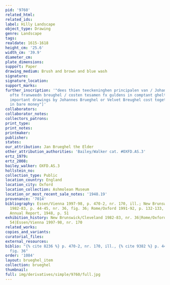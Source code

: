 ```yaml
---
pid: '9760'
related_html: 
related_ids: 
label: Hilly Landscape
object_type: Drawing
genre: Landscape
tags: 
realdate: 1615-1618
height_cm: '25.6'
width_cm: '39.9'
diameter_cm: 
plate_dimensions: 
support: Paper
drawing_medium: Brush and brown and blue wash
signature: 
signature_location: 
support_marks: 
further_inscription: '"dees thien teeckeninghen principalen van / Johannes brueghel
  ofte franweedn breughel / costen tesamen fx guldens in comptant ghelt" ["these ten
  important drawings by Johannes Brueghel or Velvet Breughel cost together ten guilders
  in bare money"]'
collaborators: 
collaborator_notes: 
collectors_patrons: 
print_type: 
print_notes: 
printmaker: 
publisher: 
states: 
our_attribution: Jan Brueghel the Elder
other_attribution_authorities: 'Bailey/Walker cat. #OXFD.AS.3'
ertz_1979: 
ertz_2008: 
bailey_walker: OXFD.AS.3
hollstein_no: 
collection_type: Public
location_country: England
location_city: Oxford
location_collection: Ashmolean Museum
location_or_most_recent_sale_notes: '1948.19'
provenance: '7014'
bibliography: Essen/Vienna 1997-98, p. 470-2, nr. 170, ill.; New Brunswick/Cleveland
  1982-83, p. 44-45, nr. 36, fig. 36; Rome/Oxford 1991-92, p. 132-133, nr. 54, ill.;
  Annual Report, 1948, p. 51
exhibition_history: New Brunswick/Cleveland 1982-83, nr. 36|Rome/Oxford 1991-92, nr.
  54|Essen/Vienna 1997-98, nr. 170
related_works: 
copies_and_variants: 
curatorial_files: 
external_resources: 
biblio: "{% cite 8236 %} p. 470-2, nr. 170, ill., {% cite 9382 %} p. 44-45, nr. 36,
  fig. 36"
order: '1084'
layout: brueghel_item
collection: brueghel
thumbnail: 
full: img/derivatives/simple/9760/full.jpg
---
```

